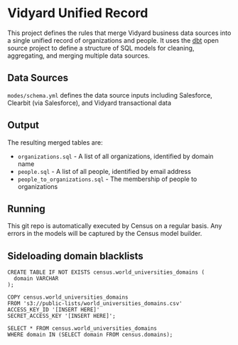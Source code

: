 # Vidyard Unified Record

This project defines the rules that merge Vidyard business data sources into a single unified record of organizations and people. It uses the [dbt](https://github.com/fishtown-analytics/dbt) open source project to define a structure of SQL models for cleaning, aggregating, and merging multiple data sources.

## Data Sources

`modes/schema.yml` defines the data source inputs including Salesforce, Clearbit (via Salesforce), and Vidyard transactional data


## Output

The resulting merged tables are:

- `organizations.sql` - A list of all organizations, identified by domain name
- `people.sql` - A list of all people, identified by email address
- `people_to_organizations.sql` - The membership of people to organizations

## Running

This git repo is automatically executed by Census on a regular basis. Any errors in the models will be captured by the Census model builder.

## Sideloading domain blacklists

```
CREATE TABLE IF NOT EXISTS census.world_universities_domains (
  domain VARCHAR
);

COPY census.world_universities_domains
FROM 's3://public-lists/world_universities_domains.csv'
ACCESS_KEY_ID '[INSERT HERE]'
SECRET_ACCESS_KEY '[INSERT HERE]';

SELECT * FROM census.world_universities_domains
WHERE domain IN (SELECT domain FROM census.domains);

```